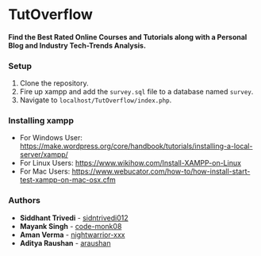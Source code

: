# TutOverflow
#### Find the Best Rated Online Courses and Tutorials along with a Personal Blog and Industry Tech-Trends Analysis.

### Setup
1. Clone the repository.
2. Fire up xampp and add the `survey.sql` file to a database named `survey`.
3. Navigate to `localhost/TutOverflow/index.php`.

### Installing xampp
* For Windows User: https://make.wordpress.org/core/handbook/tutorials/installing-a-local-server/xampp/
* For Linux Users:  https://www.wikihow.com/Install-XAMPP-on-Linux
* For Mac Users: https://www.webucator.com/how-to/how-install-start-test-xampp-on-mac-osx.cfm

### Authors
* **Siddhant Trivedi** - [sidntrivedi012](https://github.com/sidntrivedi012)
* **Mayank Singh** - [code-monk08](https://github.com/code-monk08)
* **Aman Verma** - [nightwarrior-xxx](https://github.com/nightwarrior-xxx)
* **Aditya Raushan** - [araushan](https://github.com/araushan)

